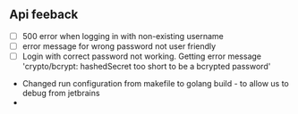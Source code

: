 ## Api feeback
- [ ] 500 error when logging in with non-existing username
- [ ] error message for wrong password not user friendly
- [ ] Login with correct password not working. Getting error message 'crypto/bcrypt: hashedSecret too short to be a bcrypted password'
- Changed run configuration from makefile to golang build - to allow us to debug from jetbrains
- 